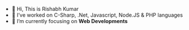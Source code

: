 - 👋 Hi, This is Rishabh Kumar
- 👀 I’ve worked on C-Sharp, .Net, Javascript, Node.JS & PHP languages
- 🌱 I’m currently focusing on **Web Developments**
